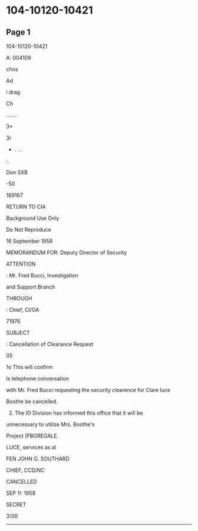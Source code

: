 # 104-10120-10421

## Page 1

104-10120-10421

A: 004109

chos

Ad

i drag

Ch

.......

3*

3r

- . ...

:.

Don SXB

-50

169167

RETURN TO CIA

Background Use Only

Do Not Reproduce

16 September 1958

MEMORANDUM FOR: Deputy Director of Security

ATTENTION

: Mr. Fred Bucci, Investigation

and Support Branch

THROUGH

: Chief, CI/OA

71976

SUBJECT

: Cancellation of Clearance Request

05

1o This will confirm

Is telephone conversation

with Mr. Fred Bucci requesting the security clearence for Clare luce

Boothe be cancelled.

2. The IO Division has informed this office that it will be

unnecessary to utilize Mrs. Boothe's

Project (PBOREGALE.

LUCE, services as al

FEN JOHN G. SOUTHARD

CHIEF, CCD/NC

CANCELLED

SEP 1!: 1958

SECRET

3/00

---

